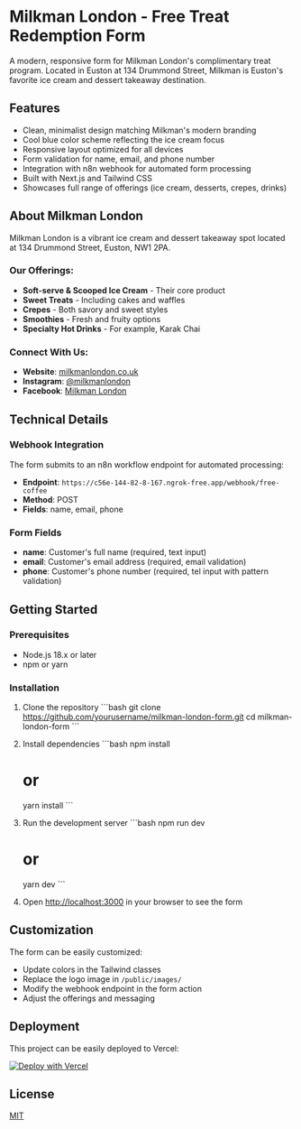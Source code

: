 # Milkman London - Free Treat Redemption Form

A modern, responsive form for Milkman London's complimentary treat program. Located in Euston at 134 Drummond Street, Milkman is Euston's favorite ice cream and dessert takeaway destination.

## Features

- Clean, minimalist design matching Milkman's modern branding
- Cool blue color scheme reflecting the ice cream focus
- Responsive layout optimized for all devices
- Form validation for name, email, and phone number
- Integration with n8n webhook for automated form processing
- Built with Next.js and Tailwind CSS
- Showcases full range of offerings (ice cream, desserts, crepes, drinks)

## About Milkman London

Milkman London is a vibrant ice cream and dessert takeaway spot located at 134 Drummond Street, Euston, NW1 2PA. 

### Our Offerings:
- **Soft-serve & Scooped Ice Cream** - Their core product
- **Sweet Treats** - Including cakes and waffles
- **Crepes** - Both savory and sweet styles
- **Smoothies** - Fresh and fruity options
- **Specialty Hot Drinks** - For example, Karak Chai

### Connect With Us:
- **Website**: [milkmanlondon.co.uk](https://milkmanlondon.co.uk/)
- **Instagram**: [@milkmanlondon](https://www.instagram.com/milkmanlondon/)
- **Facebook**: [Milkman London](https://www.facebook.com/profile.php?id=100071274365934)

## Technical Details

### Webhook Integration
The form submits to an n8n workflow endpoint for automated processing:
- **Endpoint**: `https://c56e-144-82-8-167.ngrok-free.app/webhook/free-coffee`
- **Method**: POST
- **Fields**: name, email, phone

### Form Fields
- **name**: Customer's full name (required, text input)
- **email**: Customer's email address (required, email validation)
- **phone**: Customer's phone number (required, tel input with pattern validation)

## Getting Started

### Prerequisites

- Node.js 18.x or later
- npm or yarn

### Installation

1. Clone the repository
   \`\`\`bash
   git clone https://github.com/yourusername/milkman-london-form.git
   cd milkman-london-form
   \`\`\`

2. Install dependencies
   \`\`\`bash
   npm install
   # or
   yarn install
   \`\`\`

3. Run the development server
   \`\`\`bash
   npm run dev
   # or
   yarn dev
   \`\`\`

4. Open [http://localhost:3000](http://localhost:3000) in your browser to see the form

## Customization

The form can be easily customized:
- Update colors in the Tailwind classes
- Replace the logo image in `/public/images/`
- Modify the webhook endpoint in the form action
- Adjust the offerings and messaging

## Deployment

This project can be easily deployed to Vercel:

[![Deploy with Vercel](https://vercel.com/button)](https://vercel.com/new/clone?repository-url=https%3A%2F%2Fgithub.com%2Fyourusername%2Fmilkman-london-form)

## License

[MIT](LICENSE)
